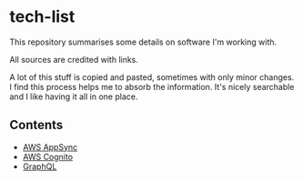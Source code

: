 # tech-list

This repository summarises some details on software I'm working with.

All sources are credited with links.

A lot of this stuff is copied and pasted, sometimes with only minor changes.
I find this process helps me to absorb the information. It's nicely searchable and I like having it all in one place.

## Contents

- [AWS AppSync](./docs/AWS_AppSync.md)
- [AWS Cognito](./docs/AWS_Cognito.md)
- [GraphQL](./docs/GraphQL.md)
